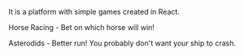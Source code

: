 It is a platform with simple games created in React.

Horse Racing - Bet on which horse will win!

Asterodids - Better run! You probably don't want your ship to crash.